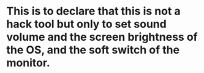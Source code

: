 # This is to declare that this is not a hack tool but only to set sound volume and the screen brightness of the OS, and the soft switch of the monitor.